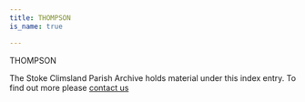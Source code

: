 ```yaml
---
title: THOMPSON
is_name: true

---
```


THOMPSON


The Stoke Climsland Parish Archive holds material under this index entry. To find out more please [contact us](/contact/)
